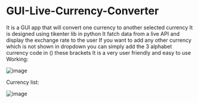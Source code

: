 # GUI-Live-Currency-Converter
It is a GUI app that will convert one currency to another selected currency
It is designed using tikenter lib in python
It fatch data from a live API and display the exchange rate to the user
If you want to add any other currency which is not shown in dropdown you can simply add the 3 alphabet currency code in () these brackets
It is a very user friendly and easy to use
Working:

![image](https://user-images.githubusercontent.com/88261220/232519204-4579b2d5-d057-4192-877f-f37f682e2830.png)

Currency list:

![image](https://user-images.githubusercontent.com/88261220/232519492-5785c7c2-1662-4758-899c-87e45679d110.png)
